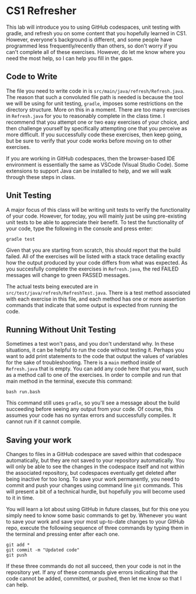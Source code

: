 # CS1 Refresher

This lab will introduce you to using GitHub codespaces, unit testing with gradle, and refresh you on some content that you hopefully learned in CS1. However, everyone's background is different, and some people have programmed less frequently/recently than others, so don't worry if you can't complete all of these exercises. However, do let me know where you need the most help, so I can help you fill in the gaps.

## Code to Write

The file you need to write code in is `src/main/java/refresh/Refresh.java`. The reason that such a convoluted file path is needed is because the tool we will be using for unit testing, `gradle`, imposes some restrictions on the directory structure. More on this in a moment. There are too many exercises in `Refresh.java` for you to reasonably complete in the class time. I recommend that you attempt one or two easy exercises of your choice, and then challenge yourself by specifically attempting one that you perceive as more difficult. If you successfully code these exercises, then keep going, but be sure to verify that your code works before moving on to other exercises.

If you are working in GitHub codespaces, then the browser-based IDE environment is essentially the same as VSCode (Visual Studio Code). Some extensions to support Java can be installed to help, and we will walk through these steps in class.

## Unit Testing

A major focus of this class will be writing unit tests to verify the functionality of your code. However, for today, you will mainly just be using pre-existing unit tests to be able to appreciate their benefit. To test the functionality of your code, type the following in the console and press enter:
```
gradle test
```
Given that you are starting from scratch, this should report that the build failed. All of the exercises will be listed with a stack trace detailing exactly how the output produced by your code differs from what was expected. As you succesfully complete the exercises in `Refresh.java`, the red FAILED messages will change to green PASSED messages.

The actual tests being executed are in `src/test/java/refresh/RefreshTest.java`. There is a test method associated with each exercise in this file, and each method has one or more assertion commands that indicate that some output is expected from running the code.

## Running Without Unit Testing

Sometimes a test won't pass, and you don't understand why. In these situations, it can be helpful to run the code without testing it.
Perhaps you want to add print statements to the code that output the values of variables for the sake of troubleshooting. There is a
`main` method inside of `Refresh.java` that is empty. You can add any code here that you want, such as a method call to one of the
exercises. In order to compile and run that main method in the terminal, execute this command:
```
bash run.bash
```
This command still uses `gradle`, so you'll see a message about the build succeeding before seeing any output from your
code. Of course, this assumes your code has no syntax errors and successfully compiles. It cannot run if it cannot compile.

## Saving your work

Changes to files in a GitHub codespace are saved within that codespace automatically, but they are not saved to your repository automatically. You will only be able to see the changes in the codespace itself and not within the associated repository, but codespaces eventually get deleted after being inactive for too long. To save your work permanently, you need to commit and push your changes using command line `git` commands. This will present a bit of a technical hurdle, but hopefully you will become used to it in time.

You will learn a lot about using GitHub in future classes, but for this one you simply need to know some basic commands to get by. Whenever you want to save your work and save your most up-to-date changes to your GitHub repo, execute the following sequence of three commands by typing them in the terminal and pressing enter after each one.

```
git add *
git commit -m "Updated code"
git push
```

If these three commands do not all succeed, then your code is not in the repository yet. If any of these commands give errors indicating that the code cannot be added, committed, or pushed, then let me know so that I can help.
